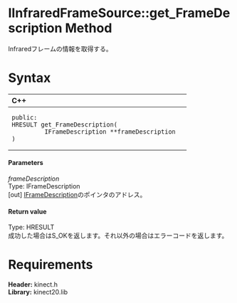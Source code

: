IInfraredFrameSource::get\_FrameDescription Method  
==================================================  

Infraredフレームの情報を取得する。 <span id="syntaxSection"></span>

Syntax  
======  

<table>
<colgroup>
<col width="100%" />
</colgroup>
<thead>
<tr class="header">
<th align="left">C++</th>
</tr>
</thead>
<tbody>
<tr class="odd">
<td align="left"><pre><code>public:  
HRESULT get_FrameDescription(  
         IFrameDescription **frameDescription  
)</code></pre></td>
</tr>
</tbody>
</table>

<span id="ID4EG"></span>
#### Parameters  

*frameDescription*    
Type: IFrameDescription  
[out] [IFrameDescription](../../IFrameDescription_Interface.md)のポインタのアドレス。  

<span id="ID4EP"></span>
#### Return value  

Type: HRESULT  
成功した場合はS\_OKを返します。それ以外の場合はエラーコードを返します。  

<span id="requirements"></span>

Requirements  
============  

**Header:** kinect.h  
**Library:** kinect20.lib  



<!--Please do not edit the data in the comment block below.-->
<!--
TOCTitle : get_FrameDescription Method
RLTitle : IInfraredFrameSource::get_FrameDescription Method
KeywordK : get_FrameDescription method
KeywordK : IInfraredFrameSource::get_FrameDescription method
KeywordF : IInfraredFrameSource::get_FrameDescription
KeywordF : get_FrameDescription
KeywordF : Microsoft.Kinect.kinect.IInfraredFrameSource.get_FrameDescription(IFrameDescription@)
KeywordA : M:Microsoft.Kinect.kinect.IInfraredFrameSource.get_FrameDescription(IFrameDescription@)
AssetID : M:Microsoft.Kinect.kinect.IInfraredFrameSource.get_FrameDescription(IFrameDescription@)
Locale : en-us
CommunityContent : 1
APIType : Managed
APILocation : 
APIName : Microsoft.Kinect.kinect.IInfraredFrameSource::get_FrameDescription
TargetOS : Windows
TopicType : kbSyntax
DevLang : C++
DocSet : K4Wv2
ProjType : K4Wv2Proj
Technology : Kinect for Windows
Product : Kinect for Windows SDK v2
productversion : 20
-->
